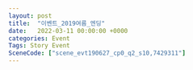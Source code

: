 ```yaml
---
layout: post
title:  "이벤트_2019여름_엔딩"
date:   2022-03-11 00:00:00 +0000
categories: Event
Tags: Story Event
SceneCode: ["scene_evt190627_cp0_q2_s10,7429311"]
---
```


